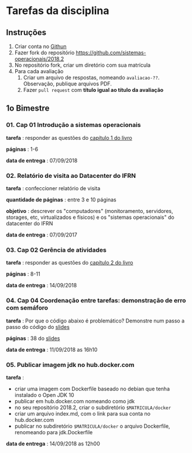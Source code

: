 # Tarefas da disciplina

## Instruções 

1. Criar conta no [Githun](https://github.com/)
2. Fazer fork do repositório https://github.com/sistemas-operacionais/2018.2
3. No repositório fork, criar um diretório com sua matrícula
4. Para cada avaliação
   1. Criar um arquivo de respostas, nomeando ```avaliacao-??```. Observação, publique arquivos PDF.
   2. Fazer ```pull request``` com **título igual ao título da avaliação**

## 1o Bimestre

### 01. Cap 01 Introdução a sistemas operacionais

**tarefa** : responder as questões do [capítulo 1 do livro](http://wiki.inf.ufpr.br/maziero/lib/exe/fetch.php?media=so:so-exercicios.pdf)

**páginas** : 1-6

**data de entrega** : 07/09/2018



### 02. Relatório de visita ao Datacenter do IFRN

**tarefa** : confeccioner relatório de visita

**quantidade de páginas** : entre 3 e 10 páginas

**objetivo** : descrever os "computadores" (monitoramento, servidores, storages, etc, virtualizados e físicos) e os "sistemas operacionais" do datacenter do IFRN 

**data de entrega** : 07/09/2017



### 03. Cap 02 Gerência de atividades

**tarefa** : responder as questões do [capítulo 2 do livro](http://wiki.inf.ufpr.br/maziero/lib/exe/fetch.php?media=so:so-exercicios.pdf)

**páginas** : 8-11

**data de entrega** : 14/09/2018



### 04. Cap 04 Coordenação entre tarefas: demonstração de erro com semáforo

**tarefa** : Por que o código abaixo é problemático? Demonstre num passo a passo do código do [slides](https://sistemas-operacionais.github.io/process/concurrency.pdf)

**páginas** : 38 do [slides](https://sistemas-operacionais.github.io/process/concurrency.pdf)

**data de entrega** : 11/09/2018 as 16h10


### 05. Publicar imagem jdk no hub.docker.com

**tarefa** : 
- criar uma imagem com Dockerfile baseado no debian que tenha instalado o Open JDK 10
- publicar em hub.docker.com nomeando como jdk
- no seu repositório 2018.2, criar o subdiretório ```$MATRICULA/docker```
- criar um arquivo index.md, com o link para sua conta no hub.docker.com
- publicar no subdiretório ```$MATRICULA/docker``` o arquivo Dockerfile, 
renomeando para jdk.Dockerfile

**data de entrega** : 14/09/2018 as 12h00




